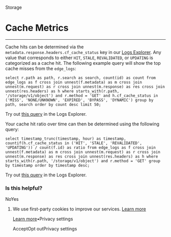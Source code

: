 Storage

# Cache Metrics

* * *

Cache hits can be determined via the `metadata.response.headers.cf_cache_status` key in our [Logs Explorer](https://supabase.com/docs/guides/platform/logs#logs-explorer). Any value that corresponds to either `HIT`, `STALE`, `REVALIDATED`, or `UPDATING` is categorized as a cache hit.
The following example query will show the top cache misses from the `edge_logs`:

`
select
r.path as path,
r.search as search,
count(id) as count
from
edge_logs as f
cross join unnest(f.metadata) as m
cross join unnest(m.request) as r
cross join unnest(m.response) as res
cross join unnest(res.headers) as h
where
starts_with(r.path, '/storage/v1/object')
and r.method = 'GET'
and h.cf_cache_status in ('MISS', 'NONE/UNKNOWN', 'EXPIRED', 'BYPASS', 'DYNAMIC')
group by path, search
order by count desc
limit 50;
`

Try out [this query](https://supabase.com/dashboard/project/_/logs/explorer?q=%0Aselect%0A++r.path+as+path%2C%0A++r.search+as+search%2C%0A++count%28id%29+as+count%0Afrom%0A++edge_logs+as+f%0A++cross+join+unnest%28f.metadata%29+as+m%0A++cross+join+unnest%28m.request%29+as+r%0A++cross+join+unnest%28m.response%29+as+res%0A++cross+join+unnest%28res.headers%29+as+h%0Awhere%0A++starts_with%28r.path%2C+%27%2Fstorage%2Fv1%2Fobject%27%29%0A++and+r.method+%3D+%27GET%27%0A++and+h.cf_cache_status+in+%28%27MISS%27%2C+%27NONE%2FUNKNOWN%27%2C+%27EXPIRED%27%2C+%27BYPASS%27%2C+%27DYNAMIC%27%29%0Agroup+by+path%2C+search%0Aorder+by+count+desc%0Alimit+50%3B) in the Logs Explorer.

Your cache hit ratio over time can then be determined using the following query:

`
select
timestamp_trunc(timestamp, hour) as timestamp,
countif(h.cf_cache_status in ('HIT', 'STALE', 'REVALIDATED', 'UPDATING')) / count(f.id) as ratio
from
edge_logs as f
cross join unnest(f.metadata) as m
cross join unnest(m.request) as r
cross join unnest(m.response) as res
cross join unnest(res.headers) as h
where starts_with(r.path, '/storage/v1/object') and r.method = 'GET'
group by timestamp
order by timestamp desc;
`

Try out [this query](https://supabase.com/dashboard/project/_/logs/explorer?q=%0Aselect%0A++timestamp_trunc%28timestamp%2C+hour%29+as+timestamp%2C%0A++countif%28h.cf_cache_status+in+%28%27HIT%27%2C+%27STALE%27%2C+%27REVALIDATED%27%2C+%27UPDATING%27%29%29+%2F+count%28f.id%29+as+ratio%0Afrom%0A++edge_logs+as+f%0A++cross+join+unnest%28f.metadata%29+as+m%0A++cross+join+unnest%28m.request%29+as+r%0A++cross+join+unnest%28m.response%29+as+res%0A++cross+join+unnest%28res.headers%29+as+h%0Awhere+starts_with%28r.path%2C+%27%2Fstorage%2Fv1%2Fobject%27%29+and+r.method+%3D+%27GET%27%0Agroup+by+timestamp%0Aorder+by+timestamp+desc%3B) in the Logs Explorer.

### Is this helpful?

NoYes

1. We use first-party cookies to improve our services. [Learn more](https://supabase.com/privacy#8-cookies-and-similar-technologies-used-on-our-european-services)



   [Learn more](https://supabase.com/privacy#8-cookies-and-similar-technologies-used-on-our-european-services)•Privacy settings





   AcceptOpt outPrivacy settings